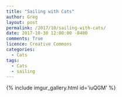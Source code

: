 ```yaml
---
title: "Sailing with Cats"
author: Greg
layout: post
permalink: /2017/10/sailing-with-cats/
date: 2017-10-30 12:00:00 -0400
comments: True
licence: Creative Commons
categories:
  - Cats
tags:
  - Cats
  - sailing
---
```


{% include imgur_gallery.html id='iuQGM' %}
